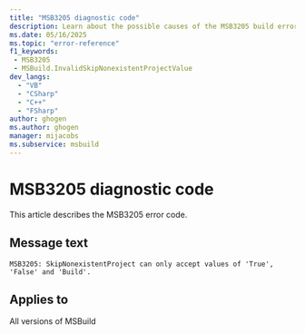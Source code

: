 ```yaml
---
title: "MSB3205 diagnostic code"
description: Learn about the possible causes of the MSB3205 build error, and get troubleshooting tips.
ms.date: 05/16/2025
ms.topic: "error-reference"
f1_keywords:
 - MSB3205
 - MSBuild.InvalidSkipNonexistentProjectValue
dev_langs:
  - "VB"
  - "CSharp"
  - "C++"
  - "FSharp"
author: ghogen
ms.author: ghogen
manager: mijacobs
ms.subservice: msbuild
---
```


# MSB3205 diagnostic code

<!-- :::ErrorDefinitionDescription::: -->
<!-- :::editable-content name="introDescription"::: -->
This article describes the MSB3205 error code.
<!-- :::editable-content-end::: -->

## Message text

<!-- :::editable-content name="messageText"::: -->
`MSB3205: SkipNonexistentProject can only accept values of 'True', 'False' and 'Build'.`
<!-- :::editable-content-end::: -->
<!-- MSB3205: SkipNonexistentProject can only accept values of "True", "False" and "Build". -->

<!-- :::editable-content name="postOutputDescription"::: -->
<!--
{StrBegin="MSB3205: "} LOC: "SkipNonexistentProject", "True", "False" and "Build" should not be localized

{StrBegin="MSB3205: "} LOC: "SkipNonexistentProject", "True", "False" and "Build" should not be localized
-->
<!-- :::editable-content-end::: -->
<!-- :::ErrorDefinitionDescription-end::: -->

## Applies to

All versions of MSBuild
